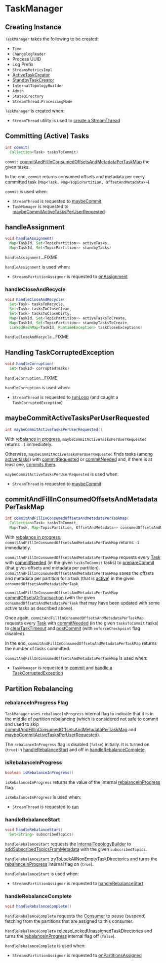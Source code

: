 # TaskManager

## Creating Instance

`TaskManager` takes the following to be created:

* <span id="time"> `Time`
* <span id="changelogReader"> `ChangelogReader`
* <span id="processId"> Process UUID
* <span id="logPrefix"> Log Prefix
* <span id="streamsMetrics"> `StreamsMetricsImpl`
* <span id="activeTaskCreator"> [ActiveTaskCreator](ActiveTaskCreator.md)
* <span id="standbyTaskCreator"> [StandbyTaskCreator](StandbyTaskCreator.md)
* <span id="builder"> `InternalTopologyBuilder`
* <span id="adminClient"> `Admin`
* <span id="stateDirectory"> `StateDirectory`
* <span id="processingMode"> `StreamThread.ProcessingMode`

`TaskManager` is created when:

* `StreamThread` utility is used to [create a StreamThread](StreamThread.md#create)

## <span id="commit"> Committing (Active) Tasks

```java
int commit(
  Collection<Task> tasksToCommit)
```

`commit` [commitAndFillInConsumedOffsetsAndMetadataPerTaskMap](#commitAndFillInConsumedOffsetsAndMetadataPerTaskMap) the given tasks.

In the end, `commit` returns consumed offsets and metadata per every committed task (`Map<Task, Map<TopicPartition, OffsetAndMetadata>>`).

`commit` is used when:

* `StreamThread` is requested to [maybeCommit](StreamThread.md#maybeCommit)
* `TaskManager` is requested to [maybeCommitActiveTasksPerUserRequested](#maybeCommitActiveTasksPerUserRequested)

## <span id="handleAssignment"> handleAssignment

```java
void handleAssignment(
  Map<TaskId, Set<TopicPartition>> activeTasks,
  Map<TaskId, Set<TopicPartition>> standbyTasks)
```

`handleAssignment`...FIXME

`handleAssignment` is used when:

* `StreamsPartitionAssignor` is requested to [onAssignment](StreamsPartitionAssignor.md#onAssignment)

### <span id="handleCloseAndRecycle"> handleCloseAndRecycle

```java
void handleCloseAndRecycle(
  Set<Task> tasksToRecycle,
  Set<Task> tasksToCloseClean,
  Set<Task> tasksToCloseDirty,
  Map<TaskId, Set<TopicPartition>> activeTasksToCreate,
  Map<TaskId, Set<TopicPartition>> standbyTasksToCreate,
  LinkedHashMap<TaskId, RuntimeException> taskCloseExceptions)
```

`handleCloseAndRecycle`...FIXME

## <span id="handleCorruption"> Handling TaskCorruptedException

```java
void handleCorruption(
  Set<TaskId> corruptedTasks)
```

`handleCorruption`...FIXME

`handleCorruption` is used when:

* `StreamThread` is requested to [runLoop](StreamThread.md#runLoop) (and caught a `TaskCorruptedException`)

## <span id="maybeCommitActiveTasksPerUserRequested"> maybeCommitActiveTasksPerUserRequested

```java
int maybeCommitActiveTasksPerUserRequested()
```

With [rebalance in progress](#rebalanceInProgress), `maybeCommitActiveTasksPerUserRequested` returns `-1` immediately.

Otherwise, `maybeCommitActiveTasksPerUserRequested` finds tasks (among [active tasks](#activeTaskIterable)) with [commitRequested](Task.md#commitRequested) or [commitNeeded](Task.md#commitNeeded) and, if there is at least one, [commits them](#commit).

`maybeCommitActiveTasksPerUserRequested` is used when:

* `StreamThread` is requested to [maybeCommit](StreamThread.md#maybeCommit)

## <span id="commitAndFillInConsumedOffsetsAndMetadataPerTaskMap"> commitAndFillInConsumedOffsetsAndMetadataPerTaskMap

```java
int commitAndFillInConsumedOffsetsAndMetadataPerTaskMap(
  Collection<Task> tasksToCommit,
  Map<Task, Map<TopicPartition, OffsetAndMetadata>> consumedOffsetsAndMetadataPerTask)
```

With [rebalance in progress](#rebalanceInProgress), `commitAndFillInConsumedOffsetsAndMetadataPerTaskMap` returns `-1` immediately.

`commitAndFillInConsumedOffsetsAndMetadataPerTaskMap` requests every [Task](Task.md) with [commitNeeded](Task.md#commitNeeded) (in the given `tasksToCommit` tasks) to [prepareCommit](Task.md#prepareCommit) (that gives offsets and metadata per partition). `commitAndFillInConsumedOffsetsAndMetadataPerTaskMap` saves the offsets and metadata per partition for a task (that is [active](Task.md#isActive)) in the given `consumedOffsetsAndMetadataPerTask`.

`commitAndFillInConsumedOffsetsAndMetadataPerTaskMap` [commitOffsetsOrTransaction](#commitOffsetsOrTransaction) (with the given `consumedOffsetsAndMetadataPerTask` that may have been updated with some active tasks as described above).

Once again, `commitAndFillInConsumedOffsetsAndMetadataPerTaskMap` requests every [Task](Task.md) with [commitNeeded](Task.md#commitNeeded) (in the given `tasksToCommit` tasks) to [clearTaskTimeout](Task.md#clearTaskTimeout) and [postCommit](Task.md#postCommit) (with `enforceCheckpoint` flag disabled).

In the end, `commitAndFillInConsumedOffsetsAndMetadataPerTaskMap` returns the number of tasks committed.

`commitAndFillInConsumedOffsetsAndMetadataPerTaskMap` is used when:

* `TaskManager` is requested to [commit](#commit) and [handle a TaskCorruptedException](#handleCorruption)

## Partition Rebalancing

### <span id="rebalanceInProgress"> rebalanceInProgress Flag

`TaskManager` uses `rebalanceInProgress` internal flag to indicate that it is in the middle of partition rebalancing (which is considered not safe to commit and used to skip [commitAndFillInConsumedOffsetsAndMetadataPerTaskMap](#commitAndFillInConsumedOffsetsAndMetadataPerTaskMap) and [maybeCommitActiveTasksPerUserRequested](#maybeCommitActiveTasksPerUserRequested)).

The `rebalanceInProgress` flag is disabled (`false`) initially. It is turned on (`true`) in [handleRebalanceStart](#handleRebalanceStart) and off in [handleRebalanceComplete](#handleRebalanceComplete).

### <span id="isRebalanceInProgress"> isRebalanceInProgress

```java
boolean isRebalanceInProgress()
```

`isRebalanceInProgress` returns the value of the internal [rebalanceInProgress](#rebalanceInProgress) flag.

`isRebalanceInProgress` is used when:

* `StreamThread` is requested to [run](StreamThread.md#runLoop)

### <span id="handleRebalanceStart"> handleRebalanceStart

```java
void handleRebalanceStart(
  Set<String> subscribedTopics)
```

`handleRebalanceStart` requests the [InternalTopologyBuilder](#builder) to [addSubscribedTopicsFromMetadata](InternalTopologyBuilder.md#addSubscribedTopicsFromMetadata) with the given `subscribedTopics`.

`handleRebalanceStart` [tryToLockAllNonEmptyTaskDirectories](#tryToLockAllNonEmptyTaskDirectories) and turns the [rebalanceInProgress](#rebalanceInProgress) internal flag on (`true`).

`handleRebalanceStart` is used when:

* `StreamsPartitionAssignor` is requested to [handleRebalanceStart](StreamsPartitionAssignor.md#handleRebalanceStart)

### <span id="handleRebalanceComplete"> handleRebalanceComplete

```java
void handleRebalanceComplete()
```

`handleRebalanceComplete` requests the [Consumer](#mainConsumer) to pause (_suspend_) fetching from the partitions that are assigned to this consumer.

`handleRebalanceComplete` [releaseLockedUnassignedTaskDirectories](#releaseLockedUnassignedTaskDirectories) and turns the [rebalanceInProgress](#rebalanceInProgress) internal flag off (`false`).

`handleRebalanceComplete` is used when:

* `StreamsPartitionAssignor` is requested to [onPartitionsAssigned](StreamsPartitionAssignor.md#onPartitionsAssigned)
